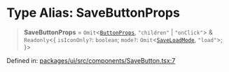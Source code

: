 # Type Alias: SaveButtonProps

> **SaveButtonProps** = `Omit`\<[`ButtonProps`](ButtonProps.md), `"children"` \| `"onClick"`\> & `Readonly`\<\{ `isIconOnly?`: `boolean`; `mode?`: `Omit`\<[`SaveLoadMode`](SaveLoadMode.md), `"load"`\>; \}\>

Defined in: [packages/ui/src/components/SaveButton.tsx:7](https://github.com/laruss/react-text-game/blob/69d70d1469d5c42a37ce3eebe7e9ba2b0e018eba/packages/ui/src/components/SaveButton.tsx#L7)
